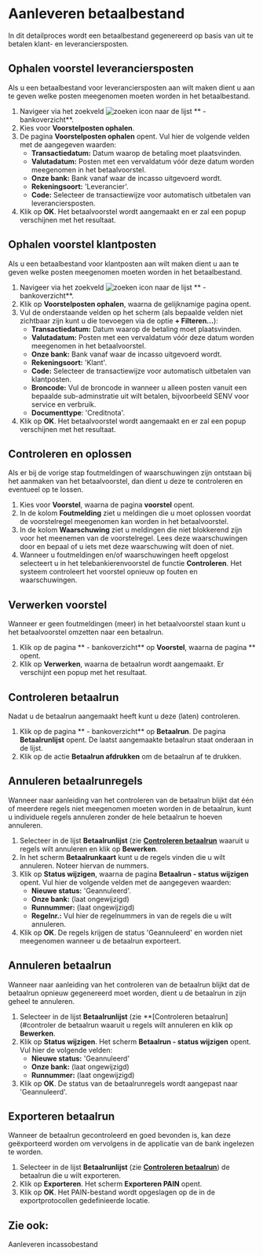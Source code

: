 # Aanleveren betaalbestand

In dit detailproces wordt een betaalbestand gegenereerd op basis van uit te betalen klant- en leveranciersposten.

## Ophalen voorstel leveranciersposten

Als u een betaalbestand voor leveranciersposten aan wilt maken dient u aan te geven welke posten meegenomen moeten worden in het betaalbestand. 

1. Navigeer via het zoekveld ![zoeken icon](https://docs.meerstedewonen.nl/assets/images/zoeken.png "zoeken icon") naar de lijst ** - bankoverzicht**.
2. Kies voor **Voorstelposten ophalen**.
3.  De pagina **Voorstelposten ophalen** opent. Vul hier de volgende velden met de aangegeven waarden:
	* **Transactiedatum:** Datum waarop de betaling moet plaatsvinden.
	* **Valutadatum:** Posten met een vervaldatum vóór deze datum worden meegenomen in het betaalvoorstel.
	* **Onze bank:** Bank vanaf waar de incasso uitgevoerd wordt.
	* **Rekeningsoort:** 'Leverancier'.
	* **Code:** Selecteer de transactiewijze voor automatisch uitbetalen van leveranciersposten.
4. Klik op **OK**. Het betaalvoorstel wordt aangemaakt en er zal een popup verschijnen met het resultaat.

## Ophalen voorstel klantposten

Als u een betaalbestand voor klantposten aan wilt maken dient u aan te geven welke posten meegenomen moeten worden in het betaalbestand. 

 1. Navigeer via het zoekveld ![zoeken icon](https://docs.meerstedewonen.nl/assets/images/zoeken.png "zoeken icon") naar de lijst ** - bankoverzicht**.
 2. Klik op **Voorstelposten ophalen**, waarna de gelijknamige pagina opent.
 3. Vul de onderstaande velden op het scherm (als bepaalde velden niet zichtbaar zijn kunt u die toevoegen via de optie **+ Filteren...**):
	* **Transactiedatum:** Datum waarop de betaling moet plaatsvinden.
	* **Valutadatum:** Posten met een vervaldatum vóór deze datum worden meegenomen in het betaalvoorstel.	
	* **Onze bank:** Bank vanaf waar de incasso uitgevoerd wordt.
	* **Rekeningsoort:** 'Klant'.
	* **Code:** Selecteer de transactiewijze voor automatisch uitbetalen van klantposten.
	* **Broncode:** Vul de broncode in wanneer u alleen posten vanuit een bepaalde sub-adminstratie uit wilt betalen, bijvoorbeeld SENV voor service en verbruik.
	* **Documenttype**: 'Creditnota'.
 4. Klik op **OK**. Het betaalvoorstel wordt aangemaakt en er zal een popup verschijnen met het resultaat.

## Controleren en oplossen

Als er bij de vorige stap foutmeldingen of waarschuwingen zijn ontstaan bij het aanmaken van het betaalvoorstel, dan dient u deze te controleren en eventueel op te lossen.

 1. Kies voor **Voorstel**, waarna de pagina **voorstel** opent.
 2. In de kolom **Foutmelding** ziet u meldingen die u moet oplossen voordat de voorstelregel meegenomen kan worden in het betaalvoorstel.
 3. In de kolom **Waarschuwing** ziet u meldingen die niet blokkerend zijn voor het meenemen van de voorstelregel. Lees deze waarschuwingen door en bepaal of u iets met deze waarschuwing wilt doen of niet. 
 4. Wanneer u foutmeldingen en/of waarschuwingen heeft opgelost selecteert u in het telebankierenvoorstel de functie **Controleren**. Het systeem controleert het voorstel opnieuw op fouten en waarschuwingen. 

## Verwerken voorstel

Wanneer er geen foutmeldingen (meer) in het betaalvoorstel staan kunt u het betaalvoorstel omzetten naar een betaalrun. 

 1. Klik op de pagina ** - bankoverzicht** op  **Voorstel**, waarna de pagina ** opent.
 2. Klik op **Verwerken**, waarna de betaalrun wordt aangemaakt. Er verschijnt een popup met het resultaat. 

## Controleren betaalrun
 
Nadat u de betaalrun aangemaakt heeft kunt u deze (laten) controleren.

 1. Klik op de pagina  ** - bankoverzicht** op **Betaalrun**. De pagina **Betaalrunlijst** opent. De laatst aangemaakte betaalrun staat onderaan in de lijst. 
 2. Klik op de actie **Betaalrun afdrukken** om de betaalrun af te drukken. 

## Annuleren betaalrunregels

Wanneer naar aanleiding van het controleren van de betaalrun blijkt dat één of meerdere regels niet meegenomen moeten worden in de betaalrun, kunt u individuele regels annuleren zonder de hele betaalrun te hoeven annuleren. 

 1. Selecteer in de lijst **Betaalrunlijst** (zie **[Controleren betaalrun](#controleren-betaalrun)** waaruit u regels wilt annuleren en klik op **Bewerken**. 
 2. In het scherm **Betaalrunkaart** kunt u de regels vinden die u wilt annuleren. Noteer hiervan de nummers.
 3. Klik op **Status wijzigen**, waarna de pagina **Betaalrun - status wijzigen** opent. Vul hier de volgende velden met de aangegeven waarden:
	* **Nieuwe status:** 'Geannuleerd'.
	* **Onze bank:** (laat ongewijzigd)
	* **Runnummer:** (laat ongewijzigd)
	* **Regelnr.:** Vul hier de regelnummers in van de regels die u wilt annuleren.
4. Klik op **OK**. De regels krijgen de status 'Geannuleerd' en worden niet meegenomen wanneer u de betaalrun exporteert. 

## Annuleren betaalrun

Wanneer naar aanleiding van het controleren van de betaalrun blijkt dat de betaalrun opnieuw gegenereerd moet worden, dient u de betaalrun in zijn geheel te annuleren. 

 1. Selecteer in de lijst **Betaalrunlijst** (zie **[Controleren betaalrun](#controler de betaalrun waaruit u regels wilt annuleren en klik op **Bewerken**. 
 2. Klik op **Status wijzigen**. Het scherm **Betaalrun - status wijzigen** opent. Vul hier de volgende velden:
	* **Nieuwe status:** 'Geannuleerd'
	* **Onze bank:** (laat ongewijzigd)
	* **Runnummer:** (laat ongewijzigd)
4. Klik op **OK**. De status van de betaalrunregels wordt aangepast naar 'Geannuleerd'.  

## Exporteren betaalrun

Wanneer de betaalrun gecontroleerd en goed bevonden is, kan deze geëxporteerd worden om vervolgens in de applicatie van de bank ingelezen te worden. 

 1. Selecteer in de lijst **Betaalrunlijst** (zie **[Controleren betaalrun](#controleren-betaalrun)**) de betaalrun die u wilt exporteren. 
 2.  Klik op **Exporteren**. Het scherm **Exporteren PAIN** opent. 
 3. Klik op **OK**. Het PAIN-bestand wordt opgeslagen op de in de exportprotocollen gedefinieerde locatie.

## Zie ook:
Aanleveren incassobestand  

<!--stackedit_data:
eyJoaXN0b3J5IjpbLTIwMzI4OTE2NzIsMTI5OTUyMTgyOCwtNj
M0Njk2MjUyLDEzNjYwODgyMTAsNDI1MDk4MTQxLDY0ODYxNTA2
MywtMTUzNjU1MjY2MSwxNDc3ODMzNTI4LC0xNDY0NjkxNjE2LC
0yNjI0MDU0NDcsLTE5NDIyNTQzNjMsLTEyNjE3NzE3MywtMjkz
NDE0NjA2LC0xNzYyMjAzNTgsLTUzMTUxMzI1OCwtMjM1ODc3OD
ksLTMxMzYxMDAyOSwtMjY3ODA4Nzk1LDExNTYwOTYwOTEsNjg2
NDkyNDM4XX0=
-->